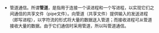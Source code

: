 - 管道通信。所谓**管道**，是指用于连接一个读进程和一个写进程，以实现它们之间通信的共享文件（pipe文件）。向管道（共享文件）提供输入的发送进程（即写进程），以字符流的形式将大量的数据送入管道；而接收进程可从管道接收大量的数据。由于它们通信时采用管道，所以叫管道通信。